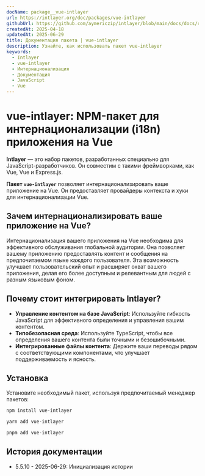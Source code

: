 ```yaml
---
docName: package__vue-intlayer
url: https://intlayer.org/doc/packages/vue-intlayer
githubUrl: https://github.com/aymericzip/intlayer/blob/main/docs/docs/ru/packages/vue-intlayer/index.md
createdAt: 2025-04-18
updatedAt: 2025-06-29
title: Документация пакета | vue-intlayer
description: Узнайте, как использовать пакет vue-intlayer
keywords:
  - Intlayer
  - vue-intlayer
  - Интернационализация
  - Документация
  - JavaScript
  - Vue
---
```


# vue-intlayer: NPM-пакет для интернационализации (i18n) приложения на Vue

**Intlayer** — это набор пакетов, разработанных специально для JavaScript-разработчиков. Он совместим с такими фреймворками, как Vue, Vue и Express.js.

**Пакет `vue-intlayer`** позволяет интернационализировать ваше приложение на Vue. Он предоставляет провайдеры контекста и хуки для интернационализации Vue.

## Зачем интернационализировать ваше приложение на Vue?

Интернационализация вашего приложения на Vue необходима для эффективного обслуживания глобальной аудитории. Она позволяет вашему приложению предоставлять контент и сообщения на предпочитаемом языке каждого пользователя. Эта возможность улучшает пользовательский опыт и расширяет охват вашего приложения, делая его более доступным и релевантным для людей с разным языковым фоном.

## Почему стоит интегрировать Intlayer?

- **Управление контентом на базе JavaScript**: Используйте гибкость JavaScript для эффективного определения и управления вашим контентом.
- **Типобезопасная среда**: Используйте TypeScript, чтобы все определения вашего контента были точными и безошибочными.
- **Интегрированные файлы контента**: Держите ваши переводы рядом с соответствующими компонентами, что улучшает поддерживаемость и ясность.

## Установка

Установите необходимый пакет, используя предпочитаемый менеджер пакетов:

```bash packageManager="npm"
npm install vue-intlayer
```

```bash packageManager="yarn"
yarn add vue-intlayer
```

```bash packageManager="pnpm"
pnpm add vue-intlayer
```

## История документации

- 5.5.10 - 2025-06-29: Инициализация истории
